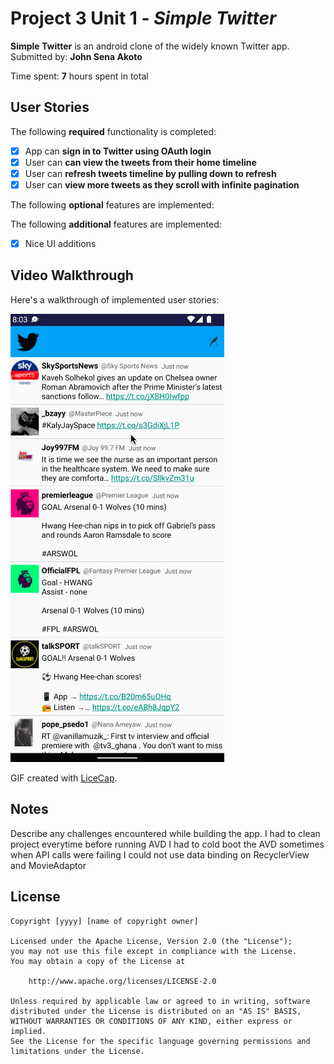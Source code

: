 # Project 3 Unit 1 - *Simple Twitter*

**Simple Twitter** is an android clone of the widely known Twitter app.
Submitted by: **John Sena Akoto**

Time spent: **7** hours spent in total

## User Stories

The following **required** functionality is completed:

* [x] App can **sign in to Twitter using OAuth login**
* [x] User can **can view the tweets from their home timeline**
* [x] User can **refresh tweets timeline by pulling down to refresh**
* [x] User can **view more tweets as they scroll with infinite pagination**

The following **optional** features are implemented:



The following **additional** features are implemented:

* [x] Nice UI additions

## Video Walkthrough

Here's a walkthrough of implemented user stories:

<img src='walkthrough.gif' title='Video Walkthrough' width='' alt='Video Walkthrough' />

GIF created with [LiceCap](http://www.cockos.com/licecap/).

## Notes

Describe any challenges encountered while building the app.
I had to clean project everytime before running AVD
I had to cold boot the AVD sometimes when API calls were failing
I could not use data binding on RecyclerView and MovieAdaptor

## License

    Copyright [yyyy] [name of copyright owner]

    Licensed under the Apache License, Version 2.0 (the "License");
    you may not use this file except in compliance with the License.
    You may obtain a copy of the License at

        http://www.apache.org/licenses/LICENSE-2.0

    Unless required by applicable law or agreed to in writing, software
    distributed under the License is distributed on an "AS IS" BASIS,
    WITHOUT WARRANTIES OR CONDITIONS OF ANY KIND, either express or implied.
    See the License for the specific language governing permissions and
    limitations under the License.
